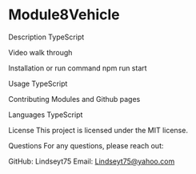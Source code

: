 # Module8Vehicle
Description
TypeScript

Video walk through

Installation or run command
npm run start

Usage
TypeScript

Contributing
Modules and Github pages

Languages
TypeScript

License
This project is licensed under the MIT license.

Questions
For any questions, please reach out:

GitHub: Lindseyt75
Email: Lindseyt75@yahoo.com

